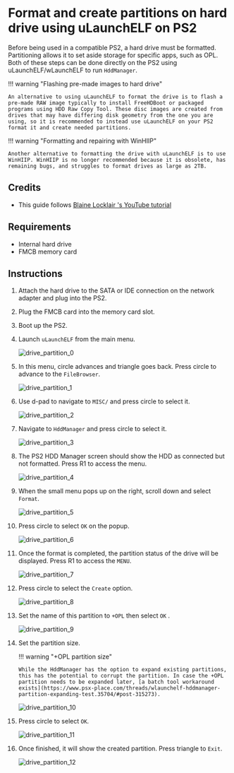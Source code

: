 # Format and create partitions on hard drive using uLaunchELF on PS2

Before being used in a compatible PS2, a hard drive must be formatted. Partitioning allows it to set aside storage for specific apps, such as OPL. Both of these steps can be done directly on the PS2 using uLaunchELF/wLaunchELF to run `HddManager`.

!!! warning "Flashing pre-made images to hard drive"

    An alternative to using uLaunchELF to format the drive is to flash a pre-made RAW image typically to install FreeHDBoot or packaged programs using HDD Raw Copy Tool. These disc images are created from drives that may have differing disk geometry from the one you are using, so it is recommended to instead use uLaunchELF on your PS2 format it and create needed partitions.

!!! warning "Formatting and repairing with WinHIIP"

    Another alternative to formatting the drive with uLaunchELF is to use WinHIIP. WinHIIP is no longer recommended because it is obsolete, has remaining bugs, and struggles to format drives as large as 2TB.

## Credits

- This guide follows [
Blaine Locklair
's YouTube tutorial](https://www.youtube.com/watch?v=C02j3wTuJag)

## Requirements

* Internal hard drive
* FMCB memory card

## Instructions

1. Attach the hard drive to the SATA or IDE connection on the network adapter and plug into the PS2.
2. Plug the FMCB card into the memory card slot.
3. Boot up the PS2.
4. Launch `uLaunchELF` from the main menu.

    ![drive_partition_0](../assets/drive_partition_0.png)

5. In this menu, circle advances and triangle goes back. Press circle to advance to the `FileBrowser`.

    ![drive_partition_1](../assets/drive_partition_1.png)

6. Use d-pad to navigate to `MISC/` and press circle to select it.

    ![drive_partition_2](../assets/drive_partition_2.png)

7. Navigate to `HddManager` and press circle to select it.

    ![drive_partition_3](../assets/drive_partition_3.png)

8. The PS2 HDD Manager screen should show the HDD as connected but not formatted. Press R1 to access the menu. 

    ![drive_partition_4](../assets/drive_partition_4.png)

9. When the small menu pops up on the right, scroll down and select `Format`.

    ![drive_partition_5](../assets/drive_partition_5.png)

10. Press circle to select `OK` on the popup.

    ![drive_partition_6](../assets/drive_partition_6.png)

11. Once the format is completed, the partition status of the drive will be displayed. Press R1 to access the `MENU`.

    ![drive_partition_7](../assets/drive_partition_7.png)

12. Press circle to select the `Create` option.

    ![drive_partition_8](../assets/drive_partition_8.png)

13. Set the name of this partition to `+OPL` then select `OK` .

    ![drive_partition_9](../assets/drive_partition_9.png)

14. Set the partition size.

    !!! warning "+OPL partition size"

        While the HddManager has the option to expand existing partitions, this has the potential to corrupt the partition. In case the +OPL partition needs to be expanded later, [a batch tool workaround exists](https://www.psx-place.com/threads/wlaunchelf-hddmanager-partition-expanding-test.35704/#post-315273). 

    ![drive_partition_10](../assets/drive_partition_10.png)

15. Press circle to select `OK`.

    ![drive_partition_11](../assets/drive_partition_11.png)

16. Once finished, it will show the created partition. Press triangle to `Exit`.

    ![drive_partition_12](../assets/drive_partition_12.png)